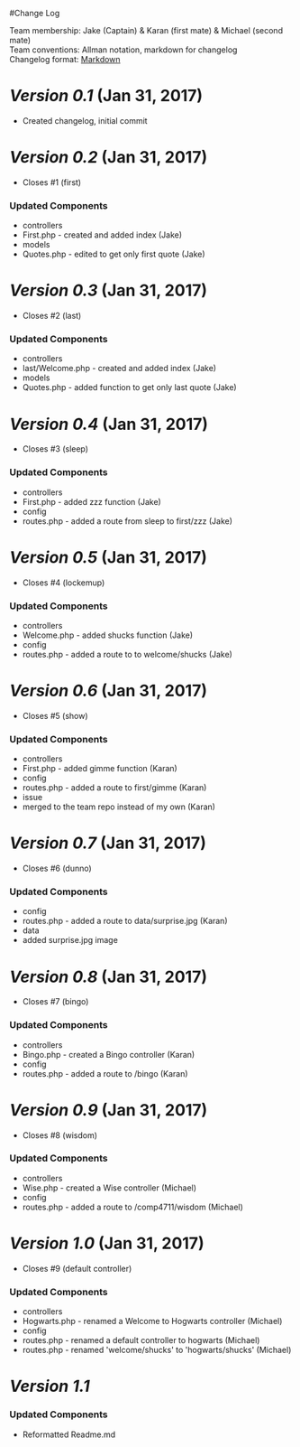 #Change Log

Team membership:  Jake (Captain) & Karan (first mate) & Michael (second mate)  
Team conventions: Allman notation, markdown for changelog  
Changelog format: [Markdown](https://github.com/adam-p/markdown-here/wiki/Markdown-Cheatsheet) 

# *Version 0.1* (Jan 31, 2017)
- Created changelog, initial commit


# *Version 0.2* (Jan 31, 2017)
- Closes #1 (first)

### Updated Components 
- controllers 
 - First.php - created and added index (Jake)
- models
 - Quotes.php - edited to get only first quote (Jake)



# *Version 0.3* (Jan 31, 2017)

- Closes #2 (last)

### Updated Components 
- controllers 
 - last/Welcome.php - created and added index (Jake)
- models
 - Quotes.php - added function to get only last quote (Jake)
 


# *Version 0.4* (Jan 31, 2017)

- Closes #3 (sleep)

### Updated Components 
- controllers 
 - First.php - added zzz function (Jake)
- config
 - routes.php - added a route from sleep to first/zzz (Jake)



# *Version 0.5* (Jan 31, 2017)

- Closes #4 (lockemup)

### Updated Components 
- controllers 
 - Welcome.php - added shucks function (Jake)
- config
 - routes.php - added a route to to welcome/shucks (Jake)



# *Version 0.6* (Jan 31, 2017)

- Closes #5 (show)

### Updated Components 
- controllers 
 - First.php - added gimme function (Karan)
- config
 - routes.php - added a route to first/gimme (Karan)
- issue
 - merged to the team repo instead of my own (Karan)



# *Version 0.7* (Jan 31, 2017)

- Closes #6 (dunno)

### Updated Components 
- config
 - routes.php - added a route to data/surprise.jpg (Karan)
- data
 - added surprise.jpg image



# *Version 0.8* (Jan 31, 2017)

- Closes #7 (bingo)

### Updated Components 
- controllers 
 - Bingo.php - created a Bingo controller (Karan)
- config
 - routes.php - added a route to /bingo (Karan)



# *Version 0.9* (Jan 31, 2017)

- Closes #8 (wisdom)

### Updated Components 
- controllers 
 - Wise.php - created a Wise controller (Michael)
- config
 - routes.php - added a route to /comp4711/wisdom (Michael)



# *Version 1.0* (Jan 31, 2017)

- Closes #9 (default controller)

### Updated Components 
- controllers 
 - Hogwarts.php - renamed a Welcome to Hogwarts controller (Michael)
- config
 - routes.php - renamed a default controller to hogwarts (Michael)
 - routes.php - renamed 'welcome/shucks' to 'hogwarts/shucks' (Michael)



# *Version 1.1*

### Updated Components 

- Reformatted Readme.md
